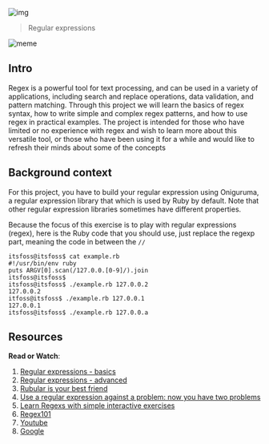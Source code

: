 ![img](https://assets.imaginablefutures.com/media/images/ALX_Logo.max-200x150.png)
  > Regular expressions

![meme](https://intranet.alxswe.com/images/contents/sysadmin/concepts/29/regex_now_2_problems.jpg)

## Intro 
Regex is a powerful tool for text processing, and can be used in a variety of applications, including search and replace operations, data validation, and pattern matching. Through this project we  will learn the basics of regex syntax, how to write simple and complex regex patterns, and how to use regex in practical examples. The project is intended for those who have limited or no experience with regex and wish to learn more about this versatile tool, or those who have been using it for a while and would like to refresh their minds about some of the concepts

## Background context
For this project, you have to build your regular expression using Oniguruma, a regular expression library that which is used by Ruby by default. Note that other regular expression libraries sometimes have different properties.

Because the focus of this exercise is to play with regular expressions (regex), here is the Ruby code that you should use, just replace the regexp part, meaning the code in between the ```//```

```
itsfoss@itsfoss$ cat example.rb
#!/usr/bin/env ruby
puts ARGV[0].scan(/127.0.0.[0-9]/).join
itsfoss@itsfoss$
itsfoss@itsfoss$ ./example.rb 127.0.0.2
127.0.0.2
itfoss@itsfoss$ ./example.rb 127.0.0.1
127.0.0.1
itsfoss@itsfoss$ ./example.rb 127.0.0.a
```
## Resources
__Read or Watch__:
1. [Regular expressions - basics](https://www.slideshare.net/neha_jain/introducing-regular-expressions)
2. [Regular expressions - advanced](https://www.slideshare.net/neha_jain/advanced-regular-expressions-80296518)
3. [Rubular is your best friend](https://rubular.com/)
3. [Use  a regular expression against a problem: now you have two problems](https://blog.codinghorror.com/regular-expressions-now-you-have-two-problems/)
4. [Learn Regexs with simple interactive exercises](https://regexone.com/)
5. [Regex101](https://regex101.com/)
6. [Youtube](https://www.youtube.com/results?search_query=regex)
7. [Google](https://www.google.com/search?q=regular+expressions)